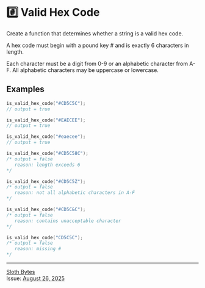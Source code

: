 # #️⃣ Valid Hex Code
Create a function that determines whether a string is a valid hex code.

A hex code must begin with a pound key # and is exactly 6 characters in length.

Each character must be a digit from 0-9 or an alphabetic character from A-F. All alphabetic characters may be uppercase or lowercase.
## Examples
``` C++
is_valid_hex_code("#CD5C5C");
// output = true

is_valid_hex_code("#EAECEE");
// output = true

is_valid_hex_code("#eaecee");
// output = true

is_valid_hex_code("#CD5C58C");
/* output = false
   reason: length exceeds 6
*/

is_valid_hex_code("#CD5C5Z");
/* output = false
   reason: not all alphabetic characters in A-F
*/

is_valid_hex_code("#CD5C&C");
/* output = false
   reason: contains unacceptable character
*/

is_valid_hex_code("CD5C5C");
/* output = false
   reason: missing #
*/
```
___
[Sloth Bytes](https://slothbytes.beehiiv.com)  
Issue: [August 26, 2025](https://slothbytes.beehiiv.com/p/two-factor-codes)
